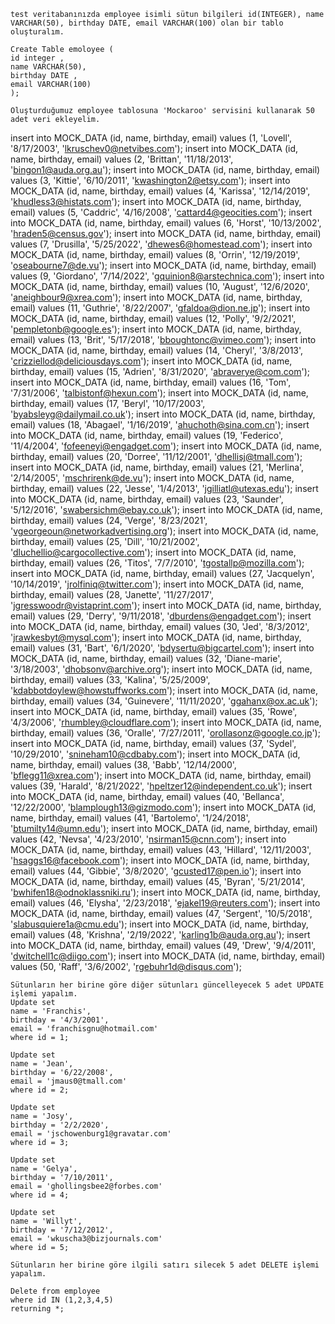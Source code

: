     test veritabanınızda employee isimli sütun bilgileri id(INTEGER), name VARCHAR(50), birthday DATE, email VARCHAR(100) olan bir tablo oluşturalım.
    
    Create Table emoloyee (
    id integer ,
    name VARCHAR(50),
    birthday DATE ,
    email VARCHAR(100)
    );
    
    Oluşturduğumuz employee tablosuna 'Mockaroo' servisini kullanarak 50 adet veri ekleyelim.
insert into MOCK_DATA (id, name, birthday, email) values (1, 'Lovell', '8/17/2003', 'lkruschev0@netvibes.com');
insert into MOCK_DATA (id, name, birthday, email) values (2, 'Brittan', '11/18/2013', 'bingon1@auda.org.au');
insert into MOCK_DATA (id, name, birthday, email) values (3, 'Kittie', '6/10/2011', 'kwashington2@etsy.com');
insert into MOCK_DATA (id, name, birthday, email) values (4, 'Karissa', '12/14/2019', 'khudless3@histats.com');
insert into MOCK_DATA (id, name, birthday, email) values (5, 'Caddric', '4/16/2008', 'cattard4@geocities.com');
insert into MOCK_DATA (id, name, birthday, email) values (6, 'Horst', '10/13/2002', 'hraden5@census.gov');
insert into MOCK_DATA (id, name, birthday, email) values (7, 'Drusilla', '5/25/2022', 'dhewes6@homestead.com');
insert into MOCK_DATA (id, name, birthday, email) values (8, 'Orrin', '12/19/2019', 'oseabourne7@de.vu');
insert into MOCK_DATA (id, name, birthday, email) values (9, 'Giordano', '7/14/2022', 'gquinion8@arstechnica.com');
insert into MOCK_DATA (id, name, birthday, email) values (10, 'August', '12/6/2020', 'aneighbour9@xrea.com');
insert into MOCK_DATA (id, name, birthday, email) values (11, 'Guthrie', '8/22/2007', 'gfaldoa@dion.ne.jp');
insert into MOCK_DATA (id, name, birthday, email) values (12, 'Polly', '9/2/2021', 'pempletonb@google.es');
insert into MOCK_DATA (id, name, birthday, email) values (13, 'Brit', '5/17/2018', 'bboughtonc@vimeo.com');
insert into MOCK_DATA (id, name, birthday, email) values (14, 'Cheryl', '3/8/2013', 'crizziellod@deliciousdays.com');
insert into MOCK_DATA (id, name, birthday, email) values (15, 'Adrien', '8/31/2020', 'abraverye@com.com');
insert into MOCK_DATA (id, name, birthday, email) values (16, 'Tom', '7/31/2006', 'talbistonf@hexun.com');
insert into MOCK_DATA (id, name, birthday, email) values (17, 'Beryl', '10/17/2003', 'byabsleyg@dailymail.co.uk');
insert into MOCK_DATA (id, name, birthday, email) values (18, 'Abagael', '1/16/2019', 'ahuchoth@sina.com.cn');
insert into MOCK_DATA (id, name, birthday, email) values (19, 'Federico', '11/4/2004', 'fofeeneyi@engadget.com');
insert into MOCK_DATA (id, name, birthday, email) values (20, 'Dorree', '11/12/2001', 'dhellisj@tmall.com');
insert into MOCK_DATA (id, name, birthday, email) values (21, 'Merlina', '2/14/2005', 'mschrirenk@de.vu');
insert into MOCK_DATA (id, name, birthday, email) values (22, 'Jesse', '1/4/2013', 'jgilliatl@utexas.edu');
insert into MOCK_DATA (id, name, birthday, email) values (23, 'Saunder', '5/12/2016', 'swabersichm@ebay.co.uk');
insert into MOCK_DATA (id, name, birthday, email) values (24, 'Verge', '8/23/2021', 'vgeorgeoun@networkadvertising.org');
insert into MOCK_DATA (id, name, birthday, email) values (25, 'Dill', '10/21/2002', 'dluchellio@cargocollective.com');
insert into MOCK_DATA (id, name, birthday, email) values (26, 'Titos', '7/7/2010', 'tgostallp@mozilla.com');
insert into MOCK_DATA (id, name, birthday, email) values (27, 'Jacquelyn', '10/14/2019', 'jrolfiniq@twitter.com');
insert into MOCK_DATA (id, name, birthday, email) values (28, 'Janette', '11/27/2017', 'jgresswoodr@vistaprint.com');
insert into MOCK_DATA (id, name, birthday, email) values (29, 'Derry', '9/11/2018', 'dburdens@engadget.com');
insert into MOCK_DATA (id, name, birthday, email) values (30, 'Jed', '8/3/2012', 'jrawkesbyt@mysql.com');
insert into MOCK_DATA (id, name, birthday, email) values (31, 'Bart', '6/1/2020', 'bdysertu@bigcartel.com');
insert into MOCK_DATA (id, name, birthday, email) values (32, 'Diane-marie', '3/18/2003', 'dhobsonv@archive.org');
insert into MOCK_DATA (id, name, birthday, email) values (33, 'Kalina', '5/25/2009', 'kdabbotdoylew@howstuffworks.com');
insert into MOCK_DATA (id, name, birthday, email) values (34, 'Guinevere', '11/11/2020', 'ggahanx@ox.ac.uk');
insert into MOCK_DATA (id, name, birthday, email) values (35, 'Rowe', '4/3/2006', 'rhumbley@cloudflare.com');
insert into MOCK_DATA (id, name, birthday, email) values (36, 'Oralle', '7/27/2011', 'orollasonz@google.co.jp');
insert into MOCK_DATA (id, name, birthday, email) values (37, 'Sydel', '10/29/2010', 'snineham10@cdbaby.com');
insert into MOCK_DATA (id, name, birthday, email) values (38, 'Babb', '12/14/2000', 'bflegg11@xrea.com');
insert into MOCK_DATA (id, name, birthday, email) values (39, 'Harald', '8/21/2022', 'hpeltzer12@independent.co.uk');
insert into MOCK_DATA (id, name, birthday, email) values (40, 'Bellanca', '12/22/2000', 'blamplough13@gizmodo.com');
insert into MOCK_DATA (id, name, birthday, email) values (41, 'Bartolemo', '1/24/2018', 'btumilty14@umn.edu');
insert into MOCK_DATA (id, name, birthday, email) values (42, 'Nevsa', '4/23/2010', 'nsirman15@cnn.com');
insert into MOCK_DATA (id, name, birthday, email) values (43, 'Hillard', '12/11/2003', 'hsaggs16@facebook.com');
insert into MOCK_DATA (id, name, birthday, email) values (44, 'Gibbie', '3/8/2020', 'gcusted17@pen.io');
insert into MOCK_DATA (id, name, birthday, email) values (45, 'Byran', '5/21/2014', 'bwhifen18@odnoklassniki.ru');
insert into MOCK_DATA (id, name, birthday, email) values (46, 'Elysha', '2/23/2018', 'ejakel19@reuters.com');
insert into MOCK_DATA (id, name, birthday, email) values (47, 'Sergent', '10/5/2018', 'slabusquiere1a@cmu.edu');
insert into MOCK_DATA (id, name, birthday, email) values (48, 'Krishna', '2/19/2022', 'karling1b@auda.org.au');
insert into MOCK_DATA (id, name, birthday, email) values (49, 'Drew', '9/4/2011', 'dwitchell1c@diigo.com');
insert into MOCK_DATA (id, name, birthday, email) values (50, 'Raff', '3/6/2002', 'rgebuhr1d@disqus.com');
    
    
    Sütunların her birine göre diğer sütunları güncelleyecek 5 adet UPDATE işlemi yapalım.
    Update set
    name = 'Franchis',
    birthday = '4/3/2001',
    email = 'franchisgnu@hotmail.com'
    where id = 1;
    
    Update set
    name = 'Jean',
    birthday = '6/22/2008',
    email = 'jmaus0@tmall.com'
    where id = 2;
    
    Update set
    name = 'Josy',
    birthday = '2/2/2020',
    email = 'jschowenburg1@gravatar.com'
    where id = 3;
    
    Update set
    name = 'Gelya',
    birthday = '7/10/2011',
    email = 'ghollingsbee2@forbes.com'
    where id = 4;
    
    Update set
    name = 'Willyt',
    birthday = '7/12/2012',
    email = 'wkuscha3@bizjournals.com'
    where id = 5;
    
    Sütunların her birine göre ilgili satırı silecek 5 adet DELETE işlemi yapalım.
    
    Delete from employee 
    where id IN (1,2,3,4,5)
    returning *;
    
